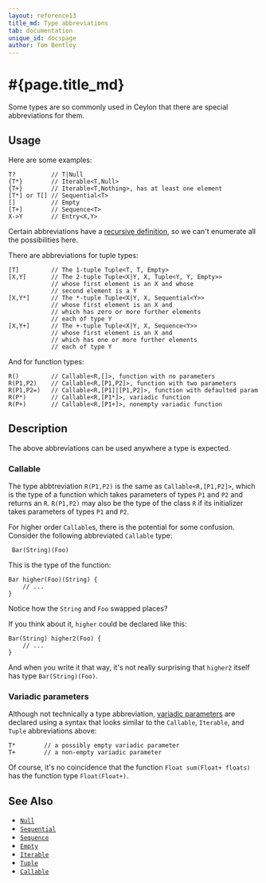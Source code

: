 ```yaml
---
layout: reference13
title_md: Type abbreviations
tab: documentation
unique_id: docspage
author: Tom Bentley
---
```


# #{page.title_md}

Some types are so commonly used in Ceylon that there are special 
abbreviations for them. 

## Usage 

Here are some examples:

<!-- try: -->
    T?          // T|Null
    {T*}        // Iterable<T,Null>
    {T+}        // Iterable<T,Nothing>, has at least one element
    [T*] or T[] // Sequential<T>
    []          // Empty
    [T+]        // Sequence<T>
    X->Y        // Entry<X,Y>

Certain abbreviations have a 
[recursive definition](/documentation/1.0/spec/html_single/#typenameabbreviations),
so we can't enumerate all the possibilities here.

There are abbreviations for tuple types:

<!-- try: -->
    [T]         // The 1-tuple Tuple<T, T, Empty>
    [X,Y]       // The 2-tuple Tuple<X|Y, X, Tuple<Y, Y, Empty>>
                // whose first element is an X and whose 
                // second element is a Y
    [X,Y*]      // The *-tuple Tuple<X|Y, X, Sequential<Y>>
                // whose first element is an X and 
                // which has zero or more further elements 
                // each of type Y
    [X,Y+]      // The +-tuple Tuple<X|Y, X, Sequence<Y>>
                // whose first element is an X and 
                // which has one or more further elements 
                // each of type Y

And for function types:

<!-- try: -->
    R()         // Callable<R,[]>, function with no parameters
    R(P1,P2)    // Callable<R,[P1,P2]>, function with two parameters
    R(P1,P2=)   // Callable<R,[P1]|[P1,P2]>, function with defaulted param
    R(P*)       // Callable<R,[P1*]>, variadic function
    R(P+)       // Callable<R,[P1+]>, nonempty variadic function

## Description

The above abbreviations can be used anywhere a type is expected. 

### Callable

The type abbtreviation `R(P1,P2)` is the same as `Callable<R,[P1,P2]>`, 
which is the type of a function which takes parameters of types `P1` and `P2` 
and returns an `R`. `R(P1,P2)` may also be the type of the class `R` 
if its initializer takes parameters of types `P1` and `P2`.

For higher order `Callable`s, there is the potential for some confusion.
Consider the following abbreviated `Callable` type:

<!-- try: -->
     Bar(String)(Foo)

This is the type of the function:

<!-- try: -->
    Bar higher(Foo)(String) {
        // ...
    }

Notice how the `String` and `Foo` swapped places?

If you think about it, `higher` could be declared like this:

<!-- try: -->
    Bar(String) higher2(Foo) {
        // ...
    }

And when you write it that way, it's not really surprising that `higher2` 
itself has type `Bar(String)(Foo)`.


### Variadic parameters

Although not technically a type abbreviation, 
[variadic parameters](../parameter-list/) are declared using a syntax that 
looks similar to the `Callable`, `Iterable`, and `Tuple` abbreviations above:

<!-- try: -->
<!-- check:none -->
    T*        // a possibly empty variadic parameter
    T+        // a non-empty variadic parameter

Of course, it's no coincidence that the function `Float sum(Float+ floats)`
has the function type `Float(Float+)`.

## See Also

* [`Null`](#{site.urls.apidoc_1_3}/Null.type.html)
* [`Sequential`](#{site.urls.apidoc_1_3}/Sequential.type.html)
* [`Sequence`](#{site.urls.apidoc_1_3}/Sequence.type.html)
* [`Empty`](#{site.urls.apidoc_1_3}/Empty.type.html)
* [`Iterable`](#{site.urls.apidoc_1_3}/Iterable.type.html)
* [`Tuple`](#{site.urls.apidoc_1_3}/Tuple.type.html)
* [`Callable`](#{site.urls.apidoc_1_3}/Callable.type.html)
